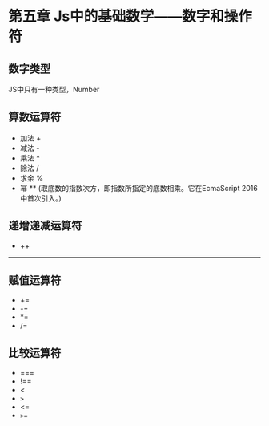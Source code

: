 # 第五章 Js中的基础数学——数字和操作符

## 数字类型
JS中只有一种类型，Number

## 算数运算符
- 加法 +
- 减法 -
- 乘法 *
- 除法 /
- 求余 %
- 幂 ** (取底数的指数次方，即指数所指定的底数相乘。它在EcmaScript 2016 中首次引入。)

## 递增递减运算符
- ++
- --

## 赋值运算符
- +=
- -=
- *=
- /=

## 比较运算符
- ===
- !==
- <
- `>`
- <=
- `>=`

